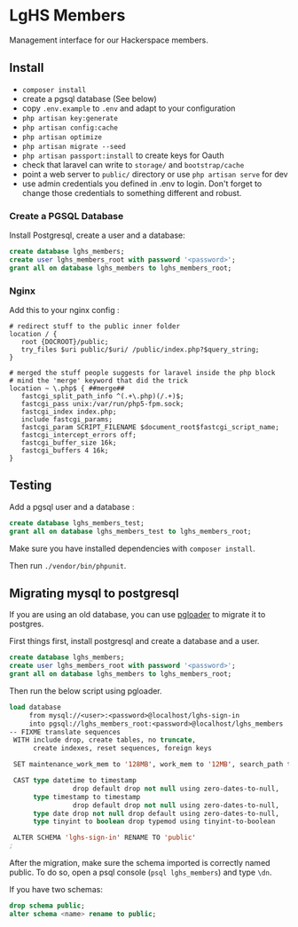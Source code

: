 # LgHS Members

Management interface for our Hackerspace members.

## Install

  * `composer install`
  * create a pgsql database (See below)
  * copy `.env.example` to `.env` and adapt to your configuration
  * `php artisan key:generate`
  * `php artisan config:cache`
  * `php artisan optimize`
  * `php artisan migrate --seed`
  * `php artisan passport:install` to create keys for Oauth
  * check that laravel can write to `storage/` and `bootstrap/cache`
  * point a web server to `public/` directory or use `php artisan serve` for dev
  * use admin credentials you defined in .env to login. Don't forget to 
    change those credentials to something different and robust.
    
    
### Create a PGSQL Database

Install Postgresql, create a user and a database: 

```sql
create database lghs_members;
create user lghs_members_root with password '<password>';
grant all on database lghs_members to lghs_members_root;
````

### Nginx

Add this to your nginx config :

```
# redirect stuff to the public inner folder
location / {
   root {DOCROOT}/public;
   try_files $uri public/$uri/ /public/index.php?$query_string;
} 

# merged the stuff people suggests for laravel inside the php block
# mind the 'merge' keyword that did the trick
location ~ \.php$ { ##merge##
   fastcgi_split_path_info ^(.+\.php)(/.+)$;
   fastcgi_pass unix:/var/run/php5-fpm.sock;
   fastcgi_index index.php;
   include fastcgi_params;
   fastcgi_param SCRIPT_FILENAME $document_root$fastcgi_script_name;
   fastcgi_intercept_errors off;
   fastcgi_buffer_size 16k;
   fastcgi_buffers 4 16k;
}
```

## Testing

Add a pgsql user and a database :
```sql
create database lghs_members_test;
grant all on database lghs_members_test to lghs_members_root;
```

Make sure you have installed dependencies with `composer install`.

Then run `./vendor/bin/phpunit`.

## Migrating mysql to postgresql

If you are using an old database, you can use [pgloader](http://pgloader.io/) to migrate it to postgres.

First things first, install postgresql and create a database and a user.

```sql
create database lghs_members;
create user lghs_members_root with password '<password>';
grant all on database lghs_members to lghs_members_root;
```

Then run the below script using pgloader.

```lisp
load database
     from mysql://<user>:<password>@localhost/lghs-sign-in
     into pgsql://lghs_members_root:<password>@localhost/lghs_members
-- FIXME translate sequences
 WITH include drop, create tables, no truncate,
      create indexes, reset sequences, foreign keys

 SET maintenance_work_mem to '128MB', work_mem to '12MB', search_path to '"lghs-sign-in", public'

 CAST type datetime to timestamp
                drop default drop not null using zero-dates-to-null,
      type timestamp to timestamp
                drop default drop not null using zero-dates-to-null,
      type date drop not null drop default using zero-dates-to-null,
      type tinyint to boolean drop typemod using tinyint-to-boolean

 ALTER SCHEMA 'lghs-sign-in' RENAME TO 'public'
;
```

After the migration, make sure the schema imported is correctly named public.
To do so, open a psql console (`psql lghs_members`) and type `\dn`.

If you have two schemas:
```sql
drop schema public;
alter schema <name> rename to public;
```

